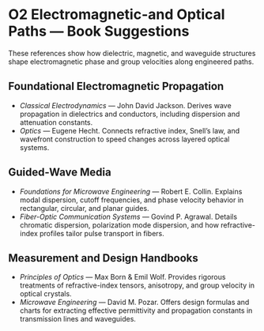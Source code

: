 # O2 Electromagnetic-and Optical Paths — Book Suggestions

These references show how dielectric, magnetic, and waveguide structures shape electromagnetic phase and group velocities along engineered paths.

## Foundational Electromagnetic Propagation
- *Classical Electrodynamics* — John David Jackson. Derives wave propagation in dielectrics and conductors, including dispersion and attenuation constants.
- *Optics* — Eugene Hecht. Connects refractive index, Snell’s law, and wavefront construction to speed changes across layered optical systems.

## Guided-Wave Media
- *Foundations for Microwave Engineering* — Robert E. Collin. Explains modal dispersion, cutoff frequencies, and phase velocity behavior in rectangular, circular, and planar guides.
- *Fiber-Optic Communication Systems* — Govind P. Agrawal. Details chromatic dispersion, polarization mode dispersion, and how refractive-index profiles tailor pulse transport in fibers.

## Measurement and Design Handbooks
- *Principles of Optics* — Max Born & Emil Wolf. Provides rigorous treatments of refractive-index tensors, anisotropy, and group velocity in optical crystals.
- *Microwave Engineering* — David M. Pozar. Offers design formulas and charts for extracting effective permittivity and propagation constants in transmission lines and waveguides.
